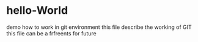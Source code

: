 # hello-World
demo how to work in git environment 
this file describe the working of GIT 
this file can be a frfreents for future 
